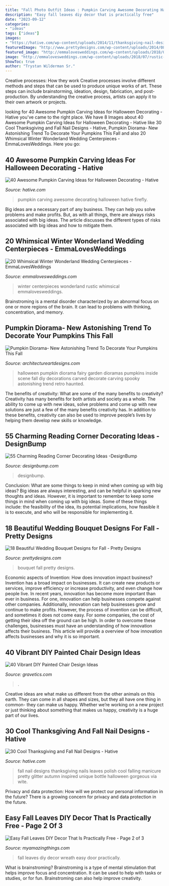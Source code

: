 ```yaml
---
title: "Fall Photo Outfit Ideas : Pumpkin Carving Awesome Decorating Halloween Hative Firefly"
description: "Easy fall leaves diy decor that is practically free"
date: "2023-09-12"
categories:
- "ideas"
tags: ["ideas"]
images:
- "https://hative.com/wp-content/uploads/2014/11/thanksgiving-nail-designs/18-thanksgiving-and-fall-nail-designs.jpg"
featuredImage: "http://www.prettydesigns.com/wp-content/uploads/2014/08/Pretty-Bouquet.jpg"
featured_image: "http://emmalovesweddings.com/wp-content/uploads/2018/07/rustic-winter-wedding-centerpieces.jpg"
image: "http://emmalovesweddings.com/wp-content/uploads/2018/07/rustic-winter-wedding-centerpieces.jpg"
ShowToc: true
author: "Trystan Wilderman Sr."
---
```



Creative processes: How they work
Creative processes involve different methods and steps that can be used to produce unique works of art. These steps can include brainstorming, ideation, design, fabrication, and post-production. By understanding the creative process, artists can apply it to their own artwork or projects.

	

		
looking for 40 Awesome Pumpkin Carving Ideas for Halloween Decorating - Hative you've came to the right place. We have 8 Images about 40 Awesome Pumpkin Carving Ideas for Halloween Decorating - Hative like 30 Cool Thanksgiving and Fall Nail Designs - Hative, Pumpkin Diorama- New Astonishing Trend To Decorate Your Pumpkins This Fall and also 20 Whimsical Winter Wonderland Wedding Centerpieces - EmmaLovesWeddings. Here you go:
		
    
## 40 Awesome Pumpkin Carving Ideas For Halloween Decorating - Hative

<img loading=lazy src="https://hative.com/wp-content/uploads/2014/10/pumpkin-carving-ideas/33-firefly-pumpkin.jpg" onerror="this.onerror=null;this.src='https://tse2.mm.bing.net/th?id=OIP.TeEQqtFQmiT6lDD_3noG_gHaLI&amp;pid=15.1';" alt="40 Awesome Pumpkin Carving Ideas for Halloween Decorating - Hative">

_Source: hative.com_

>pumpkin carving awesome decorating halloween hative firefly. 

	

Big ideas are a necessary part of any business. They can help you solve problems and make profits. But, as with all things, there are always risks associated with big ideas. The article discusses the different types of risks associated with big ideas and how to mitigate them.

    
## 20 Whimsical Winter Wonderland Wedding Centerpieces - EmmaLovesWeddings

<img loading=lazy src="http://emmalovesweddings.com/wp-content/uploads/2018/07/rustic-winter-wedding-centerpieces.jpg" onerror="this.onerror=null;this.src='https://tse2.mm.bing.net/th?id=OIP._dTC2Qly0tSFOtUmdwppQQHaLH&amp;pid=15.1';" alt="20 Whimsical Winter Wonderland Wedding Centerpieces - EmmaLovesWeddings">

_Source: emmalovesweddings.com_

>winter centerpieces wonderland rustic whimsical emmalovesweddings. 

	

Brainstroming is a mental disorder characterized by an abnormal focus on one or more regions of the brain. It can lead to problems with thinking, concentration, and memory.

    
## Pumpkin Diorama- New Astonishing Trend To Decorate Your Pumpkins This Fall

<img loading=lazy src="https://www.architectureartdesigns.com/wp-content/uploads/2016/10/8-23.jpg" onerror="this.onerror=null;this.src='https://tse3.mm.bing.net/th?id=OIP.BT0K571oNNT9BJsEAVIQyAHaJ4&amp;pid=15.1';" alt="Pumpkin Diorama- New Astonishing Trend To Decorate Your Pumpkins This Fall">

_Source: architectureartdesigns.com_

>halloween pumpkin diorama fairy garden dioramas pumpkins inside scene fall diy decorations carved decorate carving spooky astonishing trend retro haunted. 

	

The benefits of creativity: What are some of the many benefits to creativity?
Creativity has many benefits for both artists and society as a whole. The ability to come up with new ideas, solve problems and come up with new solutions are just a few of the many benefits creativity has. In addition to these benefits, creativity can also be used to improve people’s lives by helping them develop new skills or knowledge.

    
## 55 Charming Reading Corner Decorating Ideas -DesignBump

<img loading=lazy src="http://cdn.designbump.com/wp-content/uploads/2015/11/reading-corner-nook16.jpg" onerror="this.onerror=null;this.src='https://tse1.mm.bing.net/th?id=OIP.YM4eHyaZisHada0sFwrXkgHaLG&amp;pid=15.1';" alt="55 Charming Reading Corner Decorating Ideas -DesignBump">

_Source: designbump.com_

>designbump. 

	

Conclusion: What are some things to keep in mind when coming up with big ideas?
Big ideas are always interesting, and can be helpful in sparking new thoughts and ideas. However, it is important to remember to keep some things in mind when coming up with big ideas. Some of these things include: the feasibility of the idea, its potential implications, how feasible it is to execute, and who will be responsible for implementing it.

    
## 18 Beautiful Wedding Bouquet Designs For Fall - Pretty Designs

<img loading=lazy src="http://www.prettydesigns.com/wp-content/uploads/2014/08/Pretty-Bouquet.jpg" onerror="this.onerror=null;this.src='https://tse4.mm.bing.net/th?id=OIP.fAJp2aDW9vjRulQdQQylFgHaLG&amp;pid=15.1';" alt="18 Beautiful Wedding Bouquet Designs for Fall - Pretty Designs">

_Source: prettydesigns.com_

>bouquet fall pretty designs. 

	

Economic aspects of Invention: How does innovation impact business?
Invention has a broad impact on businesses. It can create new products or services, improve efficiency or increase productivity, and even change how people live. In recent years, innovation has become more important than ever in business. For one, innovation can help businesses compete against other companies. Additionally, innovation can help businesses grow and continue to make profits. However, the process of invention can be difficult, and sometimes it does not come easy. For some companies, the cost of getting their idea off the ground can be high. In order to overcome these challenges, businesses must have an understanding of how innovation affects their business. This article will provide a overview of how innovation affects businesses and why it is so important.

    
## 40 Vibrant DIY Painted Chair Design Ideas

<img loading=lazy src="https://www.gravetics.com/wp-content/uploads/2017/08/Gilded-gold-painted-navy-blue-chair..jpg" onerror="this.onerror=null;this.src='https://tse4.mm.bing.net/th?id=OIP.U59lZe48XLfWxBvdVAA3rgHaJ3&amp;pid=15.1';" alt="40 Vibrant DIY Painted Chair Design Ideas">

_Source: gravetics.com_

>. 

	

Creative ideas are what make us different from the other animals on this earth. They can come in all shapes and sizes, but they all have one thing in common- they can make us happy. Whether we’re working on a new project or just thinking about something that makes us happy, creativity is a huge part of our lives.

    
## 30 Cool Thanksgiving And Fall Nail Designs - Hative

<img loading=lazy src="https://hative.com/wp-content/uploads/2014/11/thanksgiving-nail-designs/18-thanksgiving-and-fall-nail-designs.jpg" onerror="this.onerror=null;this.src='https://tse4.mm.bing.net/th?id=OIP.bpSNyEQWzOt7rDfGBEKYhQHaKx&amp;pid=15.1';" alt="30 Cool Thanksgiving and Fall Nail Designs - Hative">

_Source: hative.com_

>fall nail designs thanksgiving nails leaves polish cool falling manicure pretty glitter autumn inspired unique bottle halloween gorgeous via wite. 

	

Privacy and data protection: How will we protect our personal information in the future?
There is a growing concern for privacy and data protection in the future.

    
## Easy Fall Leaves DIY Decor That Is Practically Free - Page 2 Of 3

<img loading=lazy src="http://myamazingthings.com/wp-content/uploads/2017/10/fall-leaves-diy-8.jpg" onerror="this.onerror=null;this.src='https://tse1.mm.bing.net/th?id=OIP.2zJ5W85LQLp2J6uq3bzIuAHaLH&amp;pid=15.1';" alt="Easy Fall Leaves DIY Decor That Is Practically Free - Page 2 of 3">

_Source: myamazingthings.com_

>fall leaves diy decor wreath easy door practically. 

	

What is brainstroming?
Brainstroming is a type of mental stimulation that helps improve focus and concentration. It can be used to help with tasks or studies, or for fun. Brainstroming can also help improve creativity.

